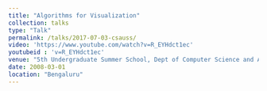 ```yaml
---
title: "Algorithms for Visualization"
collection: talks
type: "Talk"
permalink: /talks/2017-07-03-csauss/
video: 'https://www.youtube.com/watch?v=R_EYHdct1ec'
youtubeid : 'v=R_EYHdct1ec'
venue: "5th Undergraduate Summer School, Dept of Computer Science and Automation, Indian Institute of Science"
date: 2008-03-01
location: "Bengaluru"
---
```

